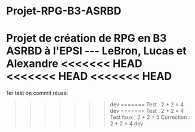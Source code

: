# Projet-RPG-B3-ASRBD
Projet de création de RPG en B3 ASRBD à l'EPSI --- LeBron, Lucas et Alexandre
<<<<<<< HEAD
<<<<<<< HEAD
<<<<<<< HEAD
=======
1er test on commit réussi
>>>>>>> dev
=======
Test : 2 + 2 = 4
>>>>>>> dev
=======
Test : 2 + 2 = 4
Test faux : 2 + 2 = 5
Correction : 2 + 2 = 4
>>>>>>> dev
